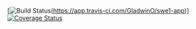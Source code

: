 [![Build Status](https://app.travis-ci.com/GladwinO/swe1-app.svg?token=Z7QTd2kggRtqu2SJcKtc&branch=main)(https://app.travis-ci.com/GladwinO/swe1-app)][![Coverage Status](https://coveralls.io/repos/github/GladwinO/swe1-app/badge.svg?branch=main)](https://coveralls.io/github/GladwinO/swe1-app?branch=main)
